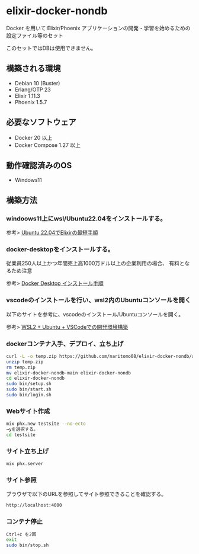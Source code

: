 # elixir-docker-nondb

Docker を用いて Elixir/Phoenix アプリケーションの開発・学習を始めるための設定ファイル等のセット

このセットではDBは使用できません。

## 構築される環境

* Debian 10 (Buster)
* Erlang/OTP 23
* Elixir 1.11.3
* Phoenix 1.5.7

## 必要なソフトウェア

* Docker 20 以上
* Docker Compose 1.27 以上

## 動作確認済みのOS

* Windows11

## 構築方法

### windoows11上にwsl/Ubuntu22.04をインストールする。

参考>
[Ubuntu 22.04でElixirの最短手順](https://qiita.com/piacerex/items/01e89435af0f7a454ad2)


### docker-desktopをインストールする。

従業員250人以上かつ年間売上高1000万ドル以上の企業利用の場合、
有料となるため注意

参考>
[Docker Desktop インストール手順](https://qiita.com/R_R/items/a09fab09ce9fa9e905c5)


### vscodeのインストールを行い、wsl2内のUbuntuコンソールを開く

以下のサイトを参考に、vscodeのインストール/Ubuntuコンソールを開く。

参考>
[WSL2 + Ubuntu + VSCodeでの開発環境構築](https://qiita.com/zaburo/items/27b5b819fae2bde97a3b)

### dockerコンテナ入手、デプロイ、立ち上げ

```bash
curl -L -o temp.zip https://github.com/naritomo08/elixir-docker-nondb/archive/refs/heads/main.zip
unzip temp.zip
rm temp.zip
mv elixir-docker-nondb-main elixir-docker-nondb
cd elixir-docker-nondb
sudo bin/setup.sh
sudo bin/start.sh
sudo bin/login.sh
```

### Webサイト作成

```bash
mix phx.new testsite --no-ecto
→yを選択する。
cd testsite
```

### サイト立ち上げ

```bash
mix phx.server
```

### サイト参照

ブラウザで以下のURLを参照してサイト参照できることを確認する。

```bash
http://localhost:4000
```

### コンテナ停止

```bash
Ctrl+c を2回
exit
sudo bin/stop.sh
```
